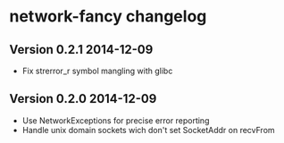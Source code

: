 # network-fancy changelog

## Version 0.2.1 2014-12-09

- Fix strerror_r symbol mangling with glibc

## Version 0.2.0 2014-12-09

- Use NetworkExceptions for precise error reporting
- Handle unix domain sockets wich don't set SocketAddr on recvFrom
